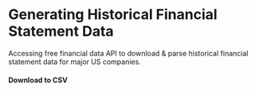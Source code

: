 # Generating Historical Financial Statement Data
Accessing free financial data API to download & parse historical financial statement data for major US companies.

#### Download to CSV
